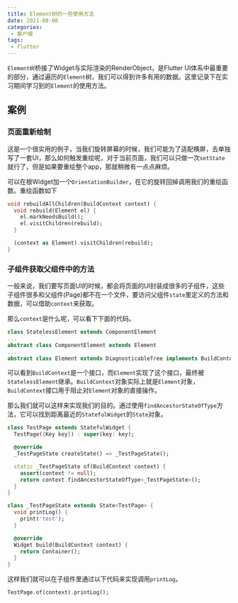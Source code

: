 ```yaml
---
title: Element树的一些使用方法
date: 2021-08-06
categories:
 - 客户端
tags:
 - flutter
---
```


`Element树`桥接了Widget与实际渲染的RenderObject，是Flutter UI体系中最重要的部分，通过遍历的`Element`树，我们可以得到许多有用的数据。这里记录下在实习期间学习到的`Element`的使用方法。

## 案例

### 页面重新绘制

这是一个很实用的例子，当我们旋转屏幕的时候，我们可能为了适配横屏，去单独写了一套UI，那么如何触发重绘呢，对于当前页面，我们可以只做一次`setState`就行了，但是如果要重绘整个app，那就稍微有一点点麻烦。

可以在根Widget加一个`OrientationBuilder`，在它的旋转回掉调用我们的重绘函数。重绘函数如下

```dart
void rebuildAllChildren(BuildContext context) {
  void rebuild(Element el) {
    el.markNeedsBuild();
    el.visitChildren(rebuild);
  }

  (context as Element).visitChildren(rebuild);
}
```

### 子组件获取父组件中的方法

一般来说，我们要写页面UI的时候，都会将页面的UI封装成很多的子组件，这些子组件很多和父组件(Page)都不在一个文件，要访问父组件`state`里定义的方法和数据，可以借助`context`来获取。

那么`context`是什么呢，可以看下下面的代码。

```dart
class StatelessElement extends ComponentElement
...
abstract class ComponentElement extends Element
...
abstract class Element extends DiagnosticableTree implements BuildContext 
```

可以看到`BuildContext`是一个接口，而`Element`实现了这个接口，最终被`StatelessElement`继承。`BuildContext`对象实际上就是`Element`对象，`BuildContext`接口用于阻止对`Element`对象的直接操作。

那么我们就可以这样来实现我们的目的。通过使用`findAncestorStateOfType`方法，它可以找到距离最近的`StatefulWidget`的`State`对象。

```dart
class TestPage extends StatefulWidget {
  TestPage({Key key}) : super(key: key);

  @override
  _TestPageState createState() => _TestPageState();

  static _TestPageState of(BuildContext context) {
    assert(context != null);
    return context.findAncestorStateOfType<_TestPageState>();
  }
}

class _TestPageState extends State<TestPage> {
  void printLog() {
    print('test');
  }

  @override
  Widget build(BuildContext context) {
    return Container();
  }
}
```

这样我们就可以在子组件里通过以下代码来实现调用`printLog`。

```dart
TestPage.of(context).printLog();
```
